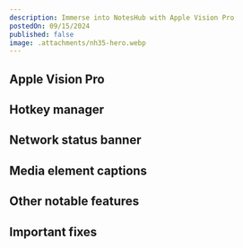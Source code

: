 ```yaml
---
description: Immerse into NotesHub with Apple Vision Pro
postedOn: 09/15/2024
published: false
image: .attachments/nh35-hero.webp
---
```


## Apple Vision Pro

## Hotkey manager

## Network status banner

## Media element captions

## Other notable features

## Important fixes
